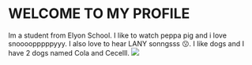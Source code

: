 <h1>WELCOME TO MY PROFILE</h1>
<p1>Im a student from Elyon School.</p1>
<p2>I like to watch peppa pig and i love snoooopppppyyy.</p2>
<p3> I also love to hear LANY sonngsss 😗.</p3>
<p4> I like dogs and I have 2 dogs named Cola and Cecelll.</p4>
<img src="https://www.google.com/url?sa=i&url=https%3A%2F%2Fwww.ramrockschoolsupplies.com%2Fproducts%2Feureka-peanuts-snoopy-lineup-deco-trim-eu-845683&psig=AOvVaw1Qr6jsjeDxAD9BHxGqtMtw&ust=1761581310831000&source=images&cd=vfe&opi=89978449&ved=0CBUQjRxqFwoTCPi_9vOfwpADFQAAAAAdAAAAABAT" </img>
